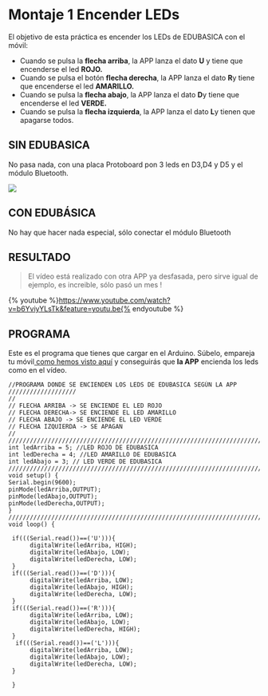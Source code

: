 
# Montaje 1 Encender LEDs

El objetivo de esta práctica es encender los LEDs de EDUBASICA con el móvil:

- Cuando se pulsa la **flecha arriba**, la APP lanza el dato **U** y tiene que encenderse el led **ROJO.**
- Cuando se pulsa el botón **flecha derecha**, la APP lanza el dato **R**y tiene que encenderse el led **AMARILLO.**
- Cuando se pulsa la **flecha abajo**, la APP lanza el dato **D**y tiene que encenderse el led **VERDE.**
- Cuando se pulsa la **flecha izquierda**, la APP lanza el dato **L**y tienen que apagarse todos.

## SIN EDUBASICA
No pasa nada, con una placa Protoboard pon 3 leds en D3,D4 y D5 y el módulo Bluetooth.

![](/assets/Selección_002.png)

## CON EDUBÁSICA
No hay que hacer nada especial, sólo conectar el módulo Bluetooth

## RESULTADO

>El vídeo está realizado con otra APP ya desfasada, pero sirve igual de ejemplo, es increible, sólo pasó un mes !

{% youtube %}https://www.youtube.com/watch?v=b6YviyYLsTk&feature=youtu.be{% endyoutube %}

## PROGRAMA

Este es el programa que tienes que cargar en el Arduino. Súbelo, empareja tu móvil[ como hemos visto aquí](vincular_mvil.html) y conseguirás que **la APP** encienda los leds como en el vídeo.

```cpp+lineNumbers:true
//PROGRAMA DONDE SE ENCIENDEN LOS LEDS DE EDUBASICA SEGÚN LA APP  ///////////////////
//
// FLECHA ARRIBA -> SE ENCIENDE EL LED ROJO
// FLECHA DERECHA-> SE ENCIENDE EL LED AMARILLO
// FLECHA ABAJO -> SE ENCIENDE EL LED VERDE
// FLECHA IZQUIERDA -> SE APAGAN
//
///////////////////////////////////////////////////////////////////////////////////////////////
int ledArriba = 5; //LED ROJO DE EDUBASICA
int ledDerecha = 4; //LED AMARILLO DE EDUBASICA
int ledAbajo = 3; // LED VERDE DE EDUBASICA
//////////////////////////////////////////////////////////////////////////////////////////////
void setup() {
Serial.begin(9600);
pinMode(ledArriba,OUTPUT);
pinMode(ledAbajo,OUTPUT);
pinMode(ledDerecha,OUTPUT);
}
/////////////////////////////////////////////////////////////////////////////////////////////////////
void loop() {

 if(((Serial.read())==('U'))){
      digitalWrite(ledArriba, HIGH);
      digitalWrite(ledAbajo, LOW);
      digitalWrite(ledDerecha, LOW);
 }
 if(((Serial.read())==('D'))){
      digitalWrite(ledArriba, LOW);
      digitalWrite(ledAbajo, HIGH);
      digitalWrite(ledDerecha, LOW);
 }
 if(((Serial.read())==('R'))){
      digitalWrite(ledArriba, LOW);
      digitalWrite(ledAbajo, LOW);
      digitalWrite(ledDerecha, HIGH);
 }
  if(((Serial.read())==('L'))){
      digitalWrite(ledArriba, LOW);
      digitalWrite(ledAbajo, LOW);
      digitalWrite(ledDerecha, LOW);
 }
 
 }
 
```